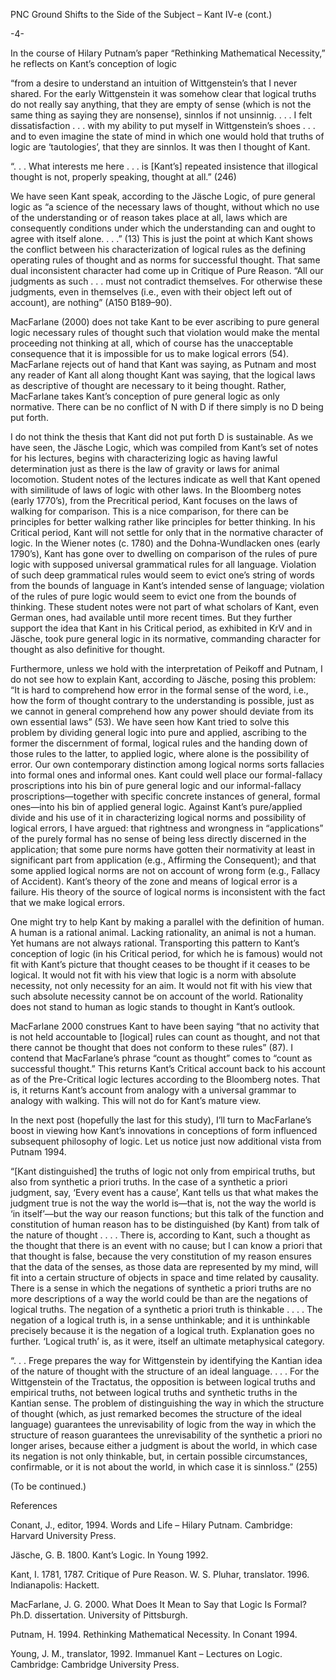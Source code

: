 PNC Ground Shifts to the Side of the Subject – Kant IV-e (cont.)

-4-

In the course of Hilary Putnam’s paper “Rethinking Mathematical Necessity,” he reflects on Kant’s conception of logic 

“from a desire to understand an intuition of Wittgenstein’s that I never shared. For the early Wittgenstein it was somehow clear that logical truths do not really say anything, that they are empty of sense (which is not the same thing as saying they are nonsense), sinnlos if not unsinnig. .  . . I felt dissatisfaction . . . with my ability to put myself in Wittgenstein’s shoes . . . and to even imagine the state of mind in which one would hold that truths of logic are ‘tautologies’, that they are sinnlos. It was then I thought of Kant.

“. . . What interests me here . . . is [Kant’s] repeated insistence that illogical thought is not, properly speaking, thought at all.” (246)

We have seen Kant speak, according to the Jäsche Logic, of pure general logic as “a science of the necessary laws of thought, without which no use of the understanding or of reason takes place at all, laws which are consequently conditions under which the understanding can and ought to agree with itself alone. . . .” (13) This is just the point at which Kant shows the conflict between his characterization of logical rules as the defining operating rules of thought and as norms for successful thought. That same dual inconsistent character had come up in Critique of Pure Reason. “All our judgments as such . . . must not contradict themselves. For otherwise these judgments, even in themselves (i.e., even with their object left out of account), are nothing” (A150 B189–90).

MacFarlane (2000) does not take Kant to be ever ascribing to pure general logic necessary rules of thought such that violation would make the mental proceeding not thinking at all, which of course has the unacceptable consequence that it is impossible for us to make logical errors (54). MacFarlane rejects out of hand that Kant was saying, as Putnam and most any reader of Kant all along thought Kant was saying, that the logical laws as descriptive of thought are necessary to it being thought. Rather, MacFarlane takes Kant’s conception of pure general logic as only normative. There can be no conflict of N with D if there simply is no D being put forth.

I do not think the thesis that Kant did not put forth D is sustainable. As we have seen, the Jäsche Logic, which was compiled from Kant’s set of notes for his lectures, begins with characterizing logic as having lawful determination just as there is the law of gravity or laws for animal locomotion. Student notes of the lectures indicate as well that Kant opened with similitude of laws of logic with other laws. In the Bloomberg notes (early 1770’s), from the Precritical period, Kant focuses on the laws of walking for comparison. This is a nice comparison, for there can be principles for better walking rather like principles for better thinking. In his Critical period, Kant will not settle for only that in the normative character of logic. In the Wiener notes (c. 1780) and the Dohna-Wundlacken ones (early 1790’s), Kant has gone over to dwelling on comparison of the rules of pure logic with supposed universal grammatical rules for all language. Violation of such deep grammatical rules would seem to evict one’s string of words from the bounds of language in Kant’s intended sense of language; violation of the rules of pure logic would seem to evict one from the bounds of thinking. These student notes were not part of what scholars of Kant, even German ones, had available until more recent times. But they further support the idea that Kant in his Critical period, as exhibited in KrV and in Jäsche, took pure general logic in its normative, commanding character for thought as also definitive for thought.

Furthermore, unless we hold with the interpretation of Peikoff and Putnam, I do not see how to explain Kant, according to Jäsche, posing this problem: “It is hard to comprehend how error in the formal sense of the word, i.e., how the form of thought contrary to the understanding is possible, just as we cannot in general comprehend how any power should deviate from its own essential laws” (53). We have seen how Kant tried to solve this problem by dividing general logic into pure and applied, ascribing to the former the discernment of formal, logical rules and the handing down of those rules to the latter, to applied logic, where alone is the possibility of error. Our own contemporary distinction among logical norms sorts fallacies into formal ones and informal ones. Kant could well place our formal-fallacy proscriptions into his bin of pure general logic and our informal-fallacy proscriptions—together with specific concrete instances of general, formal ones—into his bin of applied general logic. Against Kant’s pure/applied divide and his use of it in characterizing logical norms and possibility of logical errors, I have argued: that rightness and wrongness in “applications” of the purely formal has no sense of being less directly discerned in the application; that some pure norms have gotten their normativity at least in significant part from application (e.g., Affirming the Consequent); and that some applied logical norms are not on account of wrong form (e.g., Fallacy of Accident). Kant’s theory of the zone and means of logical error is a failure. His theory of the source of logical norms is inconsistent with the fact that we make logical errors.

One might try to help Kant by making a parallel with the definition of human. A human is a rational animal. Lacking rationality, an animal is not a human. Yet humans are not always rational. Transporting this pattern to Kant’s conception of logic (in his Critical period, for which he is famous) would not fit with Kant’s picture that thought ceases to be thought if it ceases to be logical. It would not fit with his view that logic is a norm with absolute necessity, not only necessity for an aim. It would not fit with his view that such absolute necessity cannot be on account of the world. Rationality does not stand to human as logic stands to thought in Kant’s outlook. 

MacFarlane 2000 construes Kant to have been saying “that no activity that is not held accountable to [logical] rules can count as thought, and not that there cannot be thought that does not conform to these rules” (87). I contend that MacFarlane’s phrase “count as thought” comes to “count as successful thought.” This returns Kant’s Critical account back to his account as of the Pre-Critical logic lectures according to the Bloomberg notes. That is, it returns Kant’s account from analogy with a universal grammar to analogy with walking. This will not do for Kant’s mature view.

In the next post (hopefully the last for this study), I’ll turn to MacFarlane’s boost in viewing how Kant’s innovations in conceptions of form influenced subsequent philosophy of logic. Let us notice just now additional vista from Putnam 1994.

“[Kant distinguished] the truths of logic not only from empirical truths, but also from synthetic a priori truths. In the case of a synthetic a priori judgment, say, ‘Every event has a cause’, Kant tells us that what makes the judgment true is not the way the world is—that is, not the way the world is ‘in itself’—but the way our reason functions; but this talk of the function and constitution of human reason has to be distinguished (by Kant) from talk of the nature of thought . . . . There is, according to Kant, such a thought as the thought that there is an event with no cause; but I can know a priori that that thought is false, because the very constitution of my reason ensures that the data of the senses, as those data are represented by my mind, will fit into a certain structure of objects in space and time related by causality. There is a sense in which the negations of synthetic a priori truths are no more descriptions of a way the world could be than are the negations of logical truths. The negation of a synthetic a priori truth is thinkable . . . . The negation of a logical truth is, in a sense unthinkable; and it is unthinkable precisely because it is the negation of a logical truth. Explanation goes no further. ‘Logical truth’ is, as it were, itself an ultimate metaphysical category.

“. . . Frege prepares the way for Wittgenstein by identifying the Kantian idea of the nature of thought with the structure of an ideal language. . . . For the Wittgenstein of the Tractatus, the opposition is between logical truths and empirical truths, not between logical truths and synthetic truths in the Kantian sense. The problem of distinguishing the way in which the structure of thought (which, as just remarked becomes the structure of the ideal language) guarantees the unrevisability of logic from the way in which the structure of reason guarantees the unrevisability of the synthetic a priori no longer arises, because either a judgment is about the world, in which case its negation is not only thinkable, but, in certain possible circumstances, confirmable, or it is not about the world, in which case it is sinnloss.” (255)

(To be continued.)

References

Conant, J., editor, 1994. Words and Life – Hilary Putnam. Cambridge: Harvard University Press.

Jäsche, G. B. 1800. Kant’s Logic. In Young 1992.

Kant, I. 1781, 1787. Critique of Pure Reason. W. S. Pluhar, translator. 1996. Indianapolis: Hackett.

MacFarlane, J. G. 2000. What Does It Mean to Say that Logic Is Formal? Ph.D. dissertation. University of Pittsburgh.

Putnam, H. 1994. Rethinking Mathematical Necessity. In Conant 1994.

Young, J. M., translator, 1992. Immanuel Kant – Lectures on Logic. Cambridge: Cambridge University Press.
